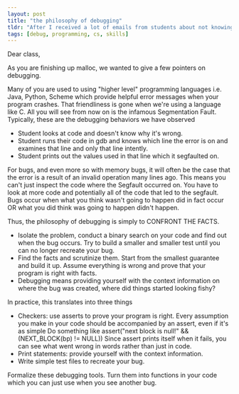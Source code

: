 ```yaml
---
layout: post
title: "the philosophy of debugging"
tldr: "After I received a lot of emails from students about not knowing how to debug, I wrote some debugging advice which I think is necessary for any aispiring programmer."
tags: [debug, programming, cs, skills]
---
```


Dear class,

As you are finishing up malloc, we wanted to give a few pointers on debugging.

Many of you are used to using "higher level" programming languages i.e. Java, Python, Scheme which provide helpful error messages when your program crashes.
That friendliness is gone when we're using a language like C. All you will see from now on is the infamous Segmentation Fault. Typically, these are the debugging behaviors we have observed

* Student looks at code and doesn't know why it's wrong.
* Student runs their code in gdb and knows which line the error is on and examines that line and only that line intently.
* Student prints out the values used in that line which it segfaulted on.

For bugs, and even more so with memory bugs, it will often be the case that the error is a result of an invalid operation many lines ago. This means you can't just inspect the code where the Segfault occurred on. You have to look at more code and potentially all of the code that led to the segfault. Bugs occur when what you think wasn't going to happen did in fact occur OR what you did think was going to happen didn't happen.

Thus, the philosophy of debugging is simply to CONFRONT THE FACTS.

* Isolate the problem, conduct a binary search on your code and find out when the bug occurs. Try to build a smaller and smaller test until you can no longer recreate your bug.
* Find the facts and scrutinize them. Start from the smallest guarantee and build it up. Assume everything is wrong and prove that your program is right with facts.
* Debugging means providing yourself with the context information on where the bug was created, where did things started looking fishy?

In practice, this translates into three things

* Checkers: use asserts to prove your program is right.
  Every assumption you make in your code should be accompanied by an assert, even if it's as simple
  Do something like assert("next block is null!" && (NEXT_BLOCK(bp) != NULL))
  Since assert prints itself when it fails, you can see what went wrong in words rather than just in code.
* Print statements: provide yourself with the context information.
* Write simple test files to recreate your bug.

Formalize these debugging tools. Turn them into functions in your code which you can just use when you see another bug. 



